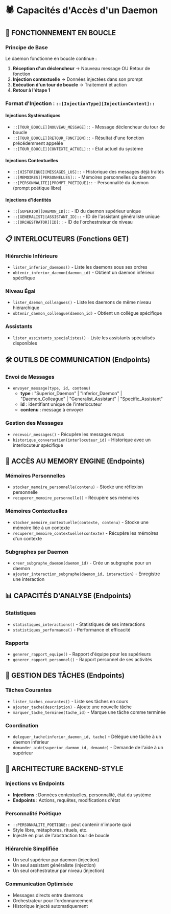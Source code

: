 # 🕷️ Capacités d'Accès d'un Daemon

## 🔄 **FONCTIONNEMENT EN BOUCLE**

### **Principe de Base**
Le daemon fonctionne en boucle continue :
1. **Réception d'un déclencheur** → Nouveau message OU Retour de fonction
2. **Injection contextuelle** → Données injectées dans son prompt
3. **Exécution d'un tour de boucle** → Traitement et action
4. **Retour à l'étape 1**

### **Format d'Injection : `::[InjectionType][InjectionContent]::`**

#### **Injections Systématiques**
- `::[TOUR_BOUCLE][NOUVEAU_MESSAGE]::` - Message déclencheur du tour de boucle
- `::[TOUR_BOUCLE][RETOUR_FONCTION]::` - Résultat d'une fonction précédemment appelée
- `::[TOUR_BOUCLE][CONTEXTE_ACTUEL]::` - État actuel du système

#### **Injections Contextuelles**
- `::[HISTORIQUE][MESSAGES_LUS]::` - Historique des messages déjà traités
- `::[MEMOIRES][PERSONNELLES]::` - Mémoires personnelles du daemon
- `::[PERSONNALITE][PROMPT_POETIQUE]::` - Personnalité du daemon (prompt poétique libre)

#### **Injections d'Identités**
- `::[SUPERIOR][DAEMON_ID]::` - ID du daemon supérieur unique
- `::[GENERALIST][ASSISTANT_ID]::` - ID de l'assistant généraliste unique
- `::[ORCHESTRATOR][ID]::` - ID de l'orchestrateur de niveau

## 📋 **INTERLOCUTEURS (Fonctions GET)**

### **Hiérarchie Inférieure**  
- `lister_inferior_daemons()` - Liste les daemons sous ses ordres
- `obtenir_inferior_daemon(daemon_id)` - Obtient un daemon inférieur spécifique

### **Niveau Égal**
- `lister_daemon_colleagues()` - Liste les daemons de même niveau hiérarchique
- `obtenir_daemon_colleague(daemon_id)` - Obtient un collègue spécifique

### **Assistants**
- `lister_assistants_specialistes()` - Liste les assistants spécialisés disponibles

## 🛠️ **OUTILS DE COMMUNICATION (Endpoints)**

### **Envoi de Messages**
- `envoyer_message(type, id, contenu)`
  - **type** : "Superior_Daemon" | "Inferior_Daemon" | "Daemon_Colleague" | "Generalist_Assistant" | "Specific_Assistant"
  - **id** : identifiant unique de l'interlocuteur
  - **contenu** : message à envoyer

### **Gestion des Messages**
- `recevoir_messages()` - Récupère les messages reçus
- `historique_conversation(interlocuteur_id)` - Historique avec un interlocuteur spécifique

## 🧠 **ACCÈS AU MEMORY ENGINE (Endpoints)**

### **Mémoires Personnelles**
- `stocker_memoire_personnelle(contenu)` - Stocke une réflexion personnelle
- `recuperer_memoire_personnelle()` - Récupère ses mémoires

### **Mémoires Contextuelles**
- `stocker_memoire_contextuelle(contexte, contenu)` - Stocke une mémoire liée à un contexte
- `recuperer_memoire_contextuelle(contexte)` - Récupère les mémoires d'un contexte

### **Subgraphes par Daemon**
- `creer_subgraphe_daemon(daemon_id)` - Crée un subgraphe pour un daemon
- `ajouter_interaction_subgraphe(daemon_id, interaction)` - Enregistre une interaction

## 📊 **CAPACITÉS D'ANALYSE (Endpoints)**

### **Statistiques**
- `statistiques_interactions()` - Statistiques de ses interactions
- `statistiques_performance()` - Performance et efficacité

### **Rapports**
- `generer_rapport_equipe()` - Rapport d'équipe pour les supérieurs
- `generer_rapport_personnel()` - Rapport personnel de ses activités

## 🔄 **GESTION DES TÂCHES (Endpoints)**

### **Tâches Courantes**
- `lister_taches_courantes()` - Liste ses tâches en cours
- `ajouter_tache(description)` - Ajoute une nouvelle tâche
- `marquer_tache_terminee(tache_id)` - Marque une tâche comme terminée

### **Coordination**
- `deleguer_tache(inferior_daemon_id, tache)` - Délègue une tâche à un daemon inférieur
- `demander_aide(superior_daemon_id, demande)` - Demande de l'aide à un supérieur

## 🎯 **ARCHITECTURE BACKEND-STYLE**

### **Injections vs Endpoints**
- **Injections** : Données contextuelles, personnalité, état du système
- **Endpoints** : Actions, requêtes, modifications d'état

### **Personnalité Poétique**
- `::PERSONNALITE_POETIQUE::` peut contenir n'importe quoi
- Style libre, métaphores, rituels, etc.
- Injecté en plus de l'abstraction tour de boucle

### **Hiérarchie Simplifiée**
- Un seul supérieur par daemon (injection)
- Un seul assistant généraliste (injection)
- Un seul orchestrateur par niveau (injection)

### **Communication Optimisée**
- Messages directs entre daemons
- Orchestrateur pour l'ordonnancement
- Historique injecté automatiquement 